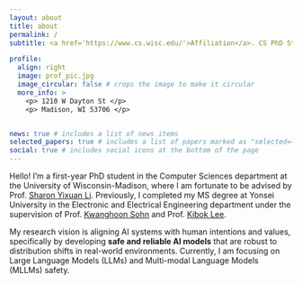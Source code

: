 ```yaml
---
layout: about
title: about
permalink: /
subtitle: <a href='https://www.cs.wisc.edu/'>Affiliation</a>. CS PhD Student at UW-Madison

profile:
  align: right
  image: prof_pic.jpg
  image_circular: false # crops the image to make it circular
  more_info: >
    <p> 1210 W Dayton St </p>
    <p> Madison, WI 53706 </p>


news: true # includes a list of news items
selected_papers: true # includes a list of papers marked as "selected={true}"
social: true # includes social icons at the bottom of the page
---
```


Hello! I’m a first-year PhD student in the Computer Sciences department at the University of Wisconsin-Madison, where I am fortunate to be advised by Prof. [Sharon Yixuan Li](https://pages.cs.wisc.edu/~sharonli/). Previously, I completed my MS degree at Yonsei University in the Electronic and Electrical Engineering department under the supervision of Prof. [Kwanghoon Sohn](https://diml.yonsei.ac.kr/) and Prof. [Kibok Lee](https://ml.yonsei.ac.kr/).

My research vision is aligning AI systems with human intentions and values, specifically by developing **safe and reliable AI models** that are robust to distribution shifts in real-world environments. Currently, I am focusing on Large Language Models (LLMs) and Multi-modal Language Models (MLLMs) safety.

